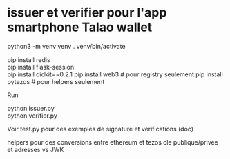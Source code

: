 # issuer et verifier pour l'app smartphone Talao wallet

python3 -m venv venv 
. venv/bin/activate

pip install redis  
pip install flask-session  
pip install didkit==0.2.1 
pip install web3 # pour registry seulement 
pip install pytezos # pour helpers seulement

Run 

python issuer.py  
python verifier.py  




Voir test.py pour des exemples de signature et verifications (doc) 

helpers pour des conversions entre ethereum et tezos cle publique/privée et adresses vs JWK  
